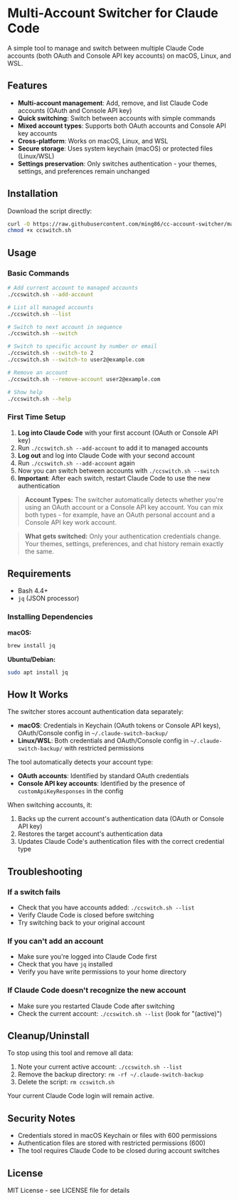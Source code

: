 # Multi-Account Switcher for Claude Code

A simple tool to manage and switch between multiple Claude Code accounts (both OAuth and Console API key accounts) on macOS, Linux, and WSL.

## Features

- **Multi-account management**: Add, remove, and list Claude Code accounts (OAuth and Console API key)
- **Quick switching**: Switch between accounts with simple commands
- **Mixed account types**: Supports both OAuth accounts and Console API key accounts
- **Cross-platform**: Works on macOS, Linux, and WSL
- **Secure storage**: Uses system keychain (macOS) or protected files (Linux/WSL)
- **Settings preservation**: Only switches authentication - your themes, settings, and preferences remain unchanged

## Installation

Download the script directly:

```bash
curl -O https://raw.githubusercontent.com/ming86/cc-account-switcher/main/ccswitch.sh
chmod +x ccswitch.sh
```

## Usage

### Basic Commands

```bash
# Add current account to managed accounts
./ccswitch.sh --add-account

# List all managed accounts
./ccswitch.sh --list

# Switch to next account in sequence
./ccswitch.sh --switch

# Switch to specific account by number or email
./ccswitch.sh --switch-to 2
./ccswitch.sh --switch-to user2@example.com

# Remove an account
./ccswitch.sh --remove-account user2@example.com

# Show help
./ccswitch.sh --help
```

### First Time Setup

1. **Log into Claude Code** with your first account (OAuth or Console API key)
2. Run `./ccswitch.sh --add-account` to add it to managed accounts
3. **Log out** and log into Claude Code with your second account
4. Run `./ccswitch.sh --add-account` again
5. Now you can switch between accounts with `./ccswitch.sh --switch`
6. **Important**: After each switch, restart Claude Code to use the new authentication

> **Account Types:** The switcher automatically detects whether you're using an OAuth account or a Console API key account. You can mix both types - for example, have an OAuth personal account and a Console API key work account.

> **What gets switched:** Only your authentication credentials change. Your themes, settings, preferences, and chat history remain exactly the same.

## Requirements

- Bash 4.4+
- `jq` (JSON processor)

### Installing Dependencies

**macOS:**

```bash
brew install jq
```

**Ubuntu/Debian:**

```bash
sudo apt install jq
```

## How It Works

The switcher stores account authentication data separately:

- **macOS**: Credentials in Keychain (OAuth tokens or Console API keys), OAuth/Console config in `~/.claude-switch-backup/`
- **Linux/WSL**: Both credentials and OAuth/Console config in `~/.claude-switch-backup/` with restricted permissions

The tool automatically detects your account type:
- **OAuth accounts**: Identified by standard OAuth credentials
- **Console API key accounts**: Identified by the presence of `customApiKeyResponses` in the config

When switching accounts, it:

1. Backs up the current account's authentication data (OAuth or Console API key)
2. Restores the target account's authentication data
3. Updates Claude Code's authentication files with the correct credential type

## Troubleshooting

### If a switch fails

- Check that you have accounts added: `./ccswitch.sh --list`
- Verify Claude Code is closed before switching
- Try switching back to your original account

### If you can't add an account

- Make sure you're logged into Claude Code first
- Check that you have `jq` installed
- Verify you have write permissions to your home directory

### If Claude Code doesn't recognize the new account

- Make sure you restarted Claude Code after switching
- Check the current account: `./ccswitch.sh --list` (look for "(active)")

## Cleanup/Uninstall

To stop using this tool and remove all data:

1. Note your current active account: `./ccswitch.sh --list`
2. Remove the backup directory: `rm -rf ~/.claude-switch-backup`
3. Delete the script: `rm ccswitch.sh`

Your current Claude Code login will remain active.

## Security Notes

- Credentials stored in macOS Keychain or files with 600 permissions
- Authentication files are stored with restricted permissions (600)
- The tool requires Claude Code to be closed during account switches

## License

MIT License - see LICENSE file for details
